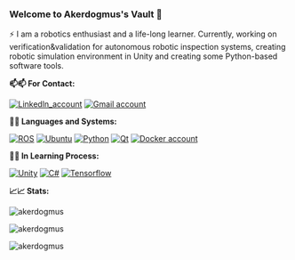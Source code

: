 ### Welcome to Akerdogmus's Vault 👋

⚡ I am a robotics enthusiast and a life-long learner. Currently, working on verification&validation for autonomous robotic inspection systems, creating robotic simulation environment in Unity and creating some Python-based software tools.

**:mailbox::mailbox: For Contact:**

[![Linkedln_account](https://img.shields.io/badge/linkedin-%230077B5.svg?&style=for-the-badge&logo=linkedin&logoColor=white)](https://www.linkedin.com/in/alim-kerem-erdogmus/)
[![Gmail account](https://img.shields.io/badge/Gmail-D14836?style=for-the-badge&logo=gmail&logoColor=white)](akerdogmus.94@gmail.com)


**:mechanical_arm::mechanical_arm: Languages and Systems:**

[![ROS](https://img.shields.io/badge/ros-%230A0FF9.svg?style=for-the-badge&logo=ros&logoColor=white)](https://www.ros.org/)
[![Ubuntu](https://img.shields.io/badge/Ubuntu-E95420?style=for-the-badge&logo=ubuntu&logoColor=white)](https://www.ubuntu.com/)
[![Python](https://img.shields.io/badge/python-3670A0?style=for-the-badge&logo=python&logoColor=ffdd54)](https://www.python.org)
[![Qt](https://img.shields.io/badge/Qt-%23217346.svg?style=for-the-badge&logo=Qt&logoColor=white)](https://www.qt.io)
[![Docker account](https://img.shields.io/badge/docker-%230db7ed.svg?style=for-the-badge&logo=docker&logoColor=white)](https://hub.docker.com/u/akerdogmus)

**:runner::runner: In Learning Process:**

[![Unity](https://img.shields.io/badge/unity-%23000000.svg?style=for-the-badge&logo=unity&logoColor=white)](https://unity.com/)
[![C#](https://img.shields.io/badge/c%23-%23239120.svg?style=for-the-badge&logo=c-sharp&logoColor=white)]()
[![Tensorflow](https://img.shields.io/badge/tensorflow-%23F5792A.svg?style=for-the-badge&logo=tensorflow&logoColor=white)](https://www.tensorflow.org/)
</code>

**:chart_with_upwards_trend::chart_with_upwards_trend: Stats:**

<p><img align="center" src="https://github-readme-stats.vercel.app/api?username=akerdogmus&show_icons=true&locale=en&theme=tokyonight" alt="akerdogmus" /></p>

<p><img align="center" src="https://github-readme-streak-stats.herokuapp.com/?user=akerdogmus&&theme=tokyonight" alt="akerdogmus" /></p>

<p><img align="center" src="https://github-readme-stats.vercel.app/api/top-langs?username=akerdogmus&show_icons=true&locale=en&layout=compact&theme=tokyonight" alt="akerdogmus" /></p>
<br>

